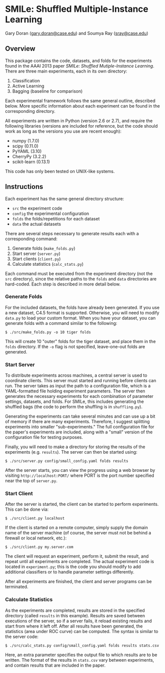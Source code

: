 SMILe: Shuffled Multiple-Instance Learning
==========================================

Gary Doran (<gary.doran@case.edu>) and Soumya Ray (<sray@case.edu>)

Overview
--------
This package contains the code, datasets, and folds for the experiments found in
the AAAI 2013 paper _SMILe: Shuffled Mutiple-Instance Learning_. There are three
main experiments, each in its own directory:

1. Classification
2. Active Learning
3. Bagging (baseline for comparison)

Each experimental framework follows the same general outline, described below.
More specific information about each experiment can be found in the
corresponding directory.

All experiments are written in Python (version 2.6 or 2.7), and require the
following libraries (versions are included for reference, but the code should
work as long as the versions you use are recent enough):

- numpy (1.7.0)
- scipy (0.11.0)
- PyYAML (3.10)
- CherryPy (3.2.2)
- scikit-learn (0.13.1)

This code has only been tested on UNIX-like systems.

Instructions
------------

Each experiment has the same general directory structure:

- `src` the experiment code
- `config` the experimental configuration
- `folds` the folds/repetitions for each dataset
- `data` the actual datasets

There are several steps necessary to generate results each with a corresponding
command:

1. Generate folds (`make_folds.py`)
2. Start server (`server.py`)
3. Start clients (`client.py`)
4. Calculate statistics (`calc_stats.py`)

Each command must be executed from the experiment directory (not the `src`
directory), since the relative paths to the `folds` and `data` directories are
hard-coded. Each step is described in more detail below.

### Generate Folds

For the included datasets, the folds have already been generated. If you use a
new dataset, C4.5 format is supported. Otherwise, you will need to modify
`data.py` to load your custom format. When you have your dataset, you can
generate folds with a command similar to the following:

    $ ./src/make_folds.py -o 10 tiger folds

This will create 10 "outer" folds for the tiger dataset, and place them in the
`folds` directory. If the `-o` flag is not specified, leave-one-out folds are
generated.

### Start Server

To distribute experiments across machines, a central server is used to
coordinate clients. This server must started and running before clients can run.
The server takes as input the path to a configuration file, which is a
YAML-formatted file holding experiment parameters. The server then generates the
necessary experiments for each combination of parameter settings, datasets, and
folds. For SMILe, this includes generating the shuffled bags (the code to
perform the shuffling is in `shuffling.py`).

Generating the experiments can take several minutes and can use up a bit of
memory if there are many experiments. Therefore, I suggest splitting experiments
into smaller "sub-experiments." The full configuration file for the paper's
experiments are included, along with a "small" version of the configuration file
for testing purposes.

Finally, you will need to make a directory for storing the results of the
experiments (e.g. `results`). The server can then be started using:

    $ ./src/server.py config/small_config.yaml folds results

After the server starts, you can view the progress using a web browser by
visiting `http://localhost:PORT/` where PORT is the port number specified near
the top of `server.py`.

### Start Client

After the server is started, the client can be started to perform experiments.
This can be done via:

    $ ./src/client.py localhost

If the client is started on a remote computer, simply supply the domain name of
the server machine (of course, the server must not be behind a firewall or local
network, etc.):

    $ ./src/client.py my.server.com

The client will request an experiment, perform it, submit the result, and repeat
until all experiments are completed. The actual experiment code is located in
`experiment.py`; this is the code you should modify to add additional
classifiers or to handle parameter settings differently.

After all experiments are finished, the client and server programs can be
terminated.

### Calculate Statistics

As the experiments are completed, results are stored in the specified directory
(called `results` in this example). Results are saved between executions of the
server, so if a server fails, it reload existing results and start from where it
left off. After all results have been generated, the statistics (area under ROC
curve) can be computed. The syntax is similar to the server code:

    $ ./src/calc_stats.py config/small_config.yaml folds results stats.csv

Here, an extra parameter specifies the output file to which results are to be
written. The format of the results in `stats.csv` vary between experiments, and
contain results that are included in the paper.
